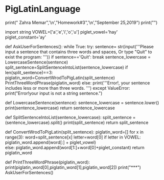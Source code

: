 # PigLatinLanguage
print(" Zahra Memar",'\n',"Homework#3",'\n',"September 25,2019")
print("")

import string
VOWEL=['a','e','i','o','u']
piglet_vowel='hay'
piglet_constant='ay'

def AskUserForSentences():
    while True:
        try:
            sentence= str(input('''Please input a sentence that contains three words
    and spaces, Or type "Quit" to exist the program: '''))
            if sentence=='Quit':
                break
            sentence_lowercase = LowercaseSentence(sentence)
            split_sentence=SplitSentenceIntoList(sentence_lowercase)
            if len(split_sentence)==3:
                    piglatin_word=ConvertWrodToPigLatin(split_sentence)
                    PrintThreeWordPhrase(piglatin_word)
            else:
                print('''Error!, your sentence 
                     includes less or more than three words.  ''')
        except ValueError:
            print("Error!your input is not a string sentence.")

def LowercaseSentence(sentence):
    sentence_lowercase = sentence.lower()
    print(sentence_lowercase)
    return sentence_lowercase

def SplitSentenceIntoList(sentence_lowercase):
    split_sentence = (sentence_lowercase).split()
    print(split_sentence)
    return split_sentence
    
def ConvertWrodToPigLatin(split_sentence):
    piglatin_word=[]
    for x in range(3):
        word=split_sentence[x]
        letter=word[0]
        if letter in VOWEL:
            piglatin_word.append(word[:] + piglet_vowel)   
        else:
            piglatin_word.append(word[1:]+word[0]+piglet_constant)
    return piglatin_word

def PrintThreeWordPhrase(piglatin_word):
     print(piglatin_word[0],piglatin_word[1],piglatin_word[2])
     print("***")
AskUserForSentences()

